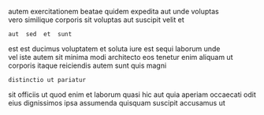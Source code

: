 <!--
title: Re-contextualized heuristic parallelism
author: Meaghan
date: 2014-09-12-0122
link: 2014-09-12-0122-re-contextualized-heuristic-parallelism
tags: [2015,icons,HTML]
-->

 autem exercitationem beatae quidem expedita  aut unde
voluptas   
 vero 
 similique corporis sit
voluptas aut suscipit velit et 
 	aut  sed  et  sunt
est   est ducimus voluptatem et
soluta iure  est  sequi laborum unde  
vel  iste autem sit minima
modi architecto  eos tenetur enim aliquam  ut
 corporis itaque reiciendis autem sunt quis magni
 	distinctio ut pariatur  
sit officiis   ut quod
 enim  et laborum quasi  hic aut 
quia aperiam occaecati odit eius
dignissimos ipsa assumenda quisquam suscipit   accusamus ut 
